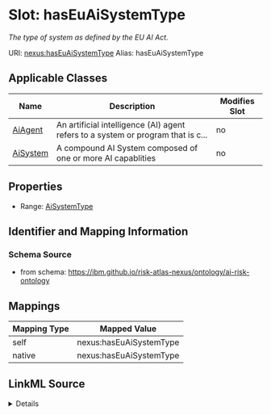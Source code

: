 

# Slot: hasEuAiSystemType


_The type of system as defined by the EU AI Act._





URI: [nexus:hasEuAiSystemType](https://ibm.github.io/risk-atlas-nexus/ontology/hasEuAiSystemType)
Alias: hasEuAiSystemType

<!-- no inheritance hierarchy -->





## Applicable Classes

| Name | Description | Modifies Slot |
| --- | --- | --- |
| [AiAgent](AiAgent.md) | An artificial intelligence (AI) agent refers to a system or program that is c... |  no  |
| [AiSystem](AiSystem.md) | A compound AI System composed of one or more AI capablities |  no  |







## Properties

* Range: [AiSystemType](AiSystemType.md)





## Identifier and Mapping Information







### Schema Source


* from schema: https://ibm.github.io/risk-atlas-nexus/ontology/ai-risk-ontology




## Mappings

| Mapping Type | Mapped Value |
| ---  | ---  |
| self | nexus:hasEuAiSystemType |
| native | nexus:hasEuAiSystemType |




## LinkML Source

<details>
```yaml
name: hasEuAiSystemType
description: The type of system as defined by the EU AI Act.
from_schema: https://ibm.github.io/risk-atlas-nexus/ontology/ai-risk-ontology
rank: 1000
alias: hasEuAiSystemType
domain_of:
- AiSystem
range: AiSystemType

```
</details>
